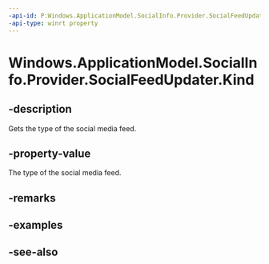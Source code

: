----api-id: P:Windows.ApplicationModel.SocialInfo.Provider.SocialFeedUpdater.Kind
-api-type: winrt property
---<!-- Property syntaxpublic Windows.ApplicationModel.SocialInfo.SocialFeedKind Kind { get; }--># Windows.ApplicationModel.SocialInfo.Provider.SocialFeedUpdater.Kind## -descriptionGets the type of the social media feed.## -property-valueThe type of the social media feed.## -remarks## -examples## -see-also